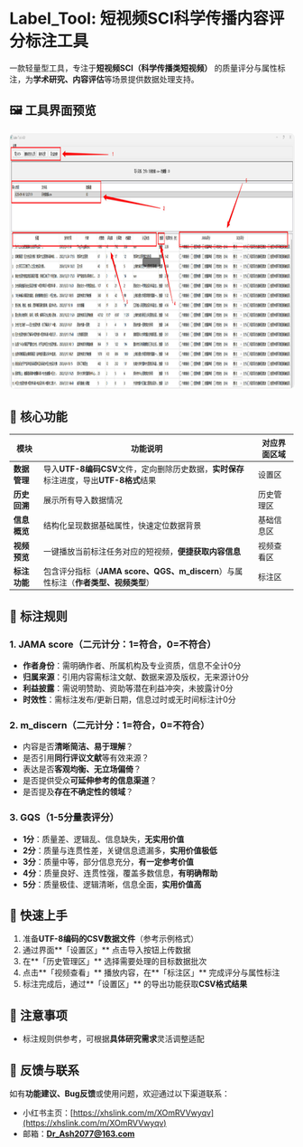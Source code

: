 # **Label_Tool**: 短视频SCI科学传播内容评分标注工具

一款轻量型工具，专注于**短视频SCI（科学传播类短视频）** 的质量评分与属性标注，为**学术研究、内容评估**等场景提供数据处理支持。

## 🖼️ 工具界面预览
<figure style="text-align: center; margin: 20px 0; position: relative;">
  <img src="pic/示意图.jpg" alt="Label_Tool工具界面示意图" width="800" height="450" style="border-radius: 8px; border: 1px solid #f0f0f0;"/>
  <div style="position: absolute; top: 50%; left: 50%; transform: translate(-50%, -50%); color: white; background-color: rgba(0,0,0,0.5); padding: 8px 16px; border-radius: 4px; font-size: 16px;">
  </div>
</figure>


## 🔧 核心功能

| 模块 | 功能说明 | 对应界面区域 |
|------|----------|--------------|
| **数据管理** | 导入**UTF-8编码CSV**文件，定向删除历史数据，**实时保存**标注进度，导出**UTF-8格式**结果 | 设置区 |
| **历史回溯** | 展示所有导入数据情况 | 历史管理区 |
| **信息概览** | 结构化呈现数据基础属性，快速定位数据背景 | 基础信息区 |
| **视频预览** | 一键播放当前标注任务对应的短视频，**便捷获取内容信息** | 视频查看区 |
| **标注功能** | 包含评分指标（**JAMA score、QGS、m_discern**）与属性标注（**作者类型、视频类型**） | 标注区 |

## 📏 标注规则

### 1. **JAMA score**（二元计分：**1=符合，0=不符合**）
- **作者身份**：需明确作者、所属机构及专业资质，信息不全计0分
- **归属来源**：引用内容需标注文献、数据来源及版权，无来源计0分
- **利益披露**：需说明赞助、资助等潜在利益冲突，未披露计0分
- **时效性**：需标注发布/更新日期，信息过时或无时间标注计0分

### 2. **m_discern**（二元计分：**1=符合，0=不符合**）
- 内容是否**清晰简洁、易于理解**？
- 是否引用**同行评议文献**等有效来源？
- 表达是否**客观均衡、无立场偏倚**？
- 是否提供受众**可延伸参考的信息渠道**？
- 是否提及**存在不确定性的领域**？

### 3. **GQS**（1-5分量表评分）
- **1分**：质量差、逻辑乱、信息缺失，**无实用价值**
- **2分**：质量与连贯性差，关键信息遗漏多，**实用价值极低**
- **3分**：质量中等，部分信息充分，**有一定参考价值**
- **4分**：质量良好、连贯性强，覆盖多数信息，**有明确帮助**
- **5分**：质量极佳、逻辑清晰，信息全面，**实用价值高**

## 🚀 快速上手

1.  准备**UTF-8编码的CSV数据文件**（参考示例格式）
2.  通过界面**「设置区」** 点击导入按钮上传数据
3.  在**「历史管理区」** 选择需要处理的目标数据批次
4.  点击**「视频查看」** 播放内容，在**「标注区」** 完成评分与属性标注
5.  标注完成后，通过**「设置区」** 的导出功能获取**CSV格式结果**

## 📌 注意事项

- 标注规则供参考，可根据**具体研究需求**灵活调整适配

## 💬 反馈与联系
如有**功能建议、Bug反馈**或使用问题，欢迎通过以下渠道联系：
- 小红书主页：[https://xhslink.com/m/XOmRVVwyqv](https://xhslink.com/m/XOmRVVwyqv)
- 邮箱：**Dr_Ash2077@163.com**